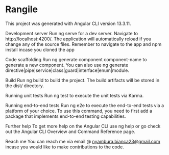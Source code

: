 # Rangile

This project was generated with Angular CLI version  13.3.11.

Development server
Run ng serve for a dev server. Navigate to http://localhost:4200/. The application will automatically reload if you change any of the source files.
Remember to navigate to the app and npm install incase you cloned the app

Code scaffolding
Run ng generate component component-name to generate a new component. You can also use ng generate directive|pipe|service|class|guard|interface|enum|module.

Build
Run ng build to build the project. The build artifacts will be stored in the dist/ directory.

Running unit tests
Run ng test to execute the unit tests via Karma.

Running end-to-end tests
Run ng e2e to execute the end-to-end tests via a platform of your choice. To use this command, you need to first add a package that implements end-to-end testing capabilities.

Further help
To get more help on the Angular CLI use ng help or go check out the Angular CLI Overview and Command Reference page.

Reach me 
You can reach me via email @ nyambura.bianca23@gmail.com incase you would like to make contributions to the code. 
